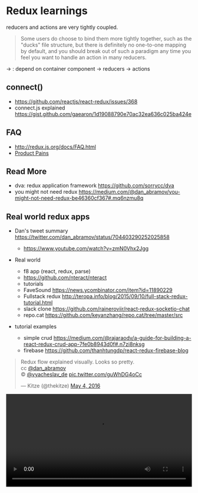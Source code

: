 # Redux learnings

reducers and actions are very tightly coupled.

> Some users do choose to bind them more tightly together, such as the "ducks" file structure, but there is definitely no one-to-one mapping by default, and you should break out of such a paradigm any time you feel you want to handle an action in many reducers.

-> : depend on
container component -> reducers -> actions

## connect()
- https://github.com/reactjs/react-redux/issues/368
- connect.js explained https://gist.github.com/gaearon/1d19088790e70ac32ea636c025ba424e

## FAQ
- http://redux.js.org/docs/FAQ.html
- [Product Pains](https://productpains.com/search?query=redux)

## Read More
- dva: redux application framework https://github.com/sorrycc/dva
- you might not need redux https://medium.com/@dan_abramov/you-might-not-need-redux-be46360cf367#.mq6nzmu8q

## Real world redux apps
- Dan's tweet summary https://twitter.com/dan_abramov/status/704403290252025858
  - https://www.youtube.com/watch?v=zmN0Vhx2Jgg

- Real world
  - f8 app (react, redux, parse)
  - https://github.com/nteract/nteract
  - tutorials
  - FaveSound https://news.ycombinator.com/item?id=11890229
  - Fullstack redux http://teropa.info/blog/2015/09/10/full-stack-redux-tutorial.html
  - slack clone https://github.com/raineroviir/react-redux-socketio-chat
  - repo.cat https://github.com/keyanzhang/repo.cat/tree/master/src
- tutorial examples
  - simple crud https://medium.com/@rajaraodv/a-guide-for-building-a-react-redux-crud-app-7fe0b8943d0f#.n7zi8nksg
  - firebase https://github.com/thanhtungdp/react-redux-firebase-blog

<blockquote class="twitter-tweet" data-lang="en"><p lang="en" dir="ltr">Redux flow explained visually. Looks so pretty. <br>cc <a href="https://twitter.com/dan_abramov">@dan_abramov</a> <br>© <a href="https://twitter.com/vyacheslav_de">@vyacheslav_de</a> <a href="https://t.co/guWhDG4oCc">pic.twitter.com/guWhDG4oCc</a></p>&mdash; Kitze (@thekitze) <a href="https://twitter.com/thekitze/status/727821044308967425">May 4, 2016</a></blockquote>
<script async src="//platform.twitter.com/widgets.js" charset="utf-8"></script>
<video preload="auto" data-id="content" data-type="content" src="https://pbs.twimg.com/tweet_video/Chm9WszWUAAHX4g.mp4" type="video/mp4" class="visible playing" style="width: 100%; background-color: rgb(0, 0, 0);"></video>
